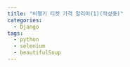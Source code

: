 ```yaml
---
title: "비행기 티켓 가격 알리미(1)(작성중)"
categories:
  - Django
tags:
  - python
  - selenium
  - beautifulSoup
---
```

